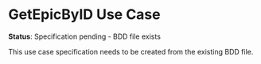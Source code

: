 # GetEpicByID Use Case

**Status**: Specification pending - BDD file exists

This use case specification needs to be created from the existing BDD file.

